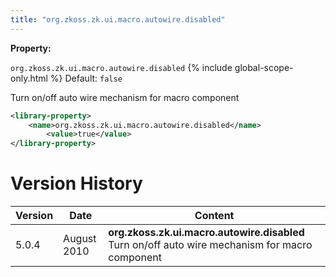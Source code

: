 ```yaml
---
title: "org.zkoss.zk.ui.macro.autowire.disabled"
---
```


**Property:**

`org.zkoss.zk.ui.macro.autowire.disabled`
{% include global-scope-only.html %}
Default:  `false`

Turn on/off auto wire mechanism for macro component

```xml
<library-property>
    <name>org.zkoss.zk.ui.macro.autowire.disabled</name>
        <value>true</value>
</library-property>
```

# Version History

| Version | Date        | Content                                                                                         |
|---------|-------------|-------------------------------------------------------------------------------------------------|
| 5.0.4   | August 2010 | **org.zkoss.zk.ui.macro.autowire.disabled** Turn on/off auto wire mechanism for macro component |
